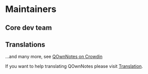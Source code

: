 # Maintainers

## Core dev team

<ProfileCard
  name="Patrizio Bekerle"
  img="https://www.gravatar.com/avatar/de150011c0b0eb1047c64e0387a252b9?s=164"
  backgroundImg="/screenshots/screenshot-darkmode.png"
  functions="Author"
  github="pbek"
  keybase="pbek" />

<ProfileCard
  name="Waqar Ahmed"
  img="https://www.gravatar.com/avatar/906b60ea647baf206f452687d1de8ba0?s=164"
  backgroundImg="/screenshots/screenshot-darkmode.png"
  functions="Highlighting, Spellchecker, Speed improvements, …"
  github="Waqar144" />

## Translations

<ProfileCard
  name="Amy Lang"
  img="https://secure.gravatar.com/avatar/3dc87f329e6146780ea72c79db9c5b57"
  backgroundImg="/screenshots/screenshot-darkmode.png"
  functions="Head of translation"
  crowdin="rawfreeamy" />

…and many more, see [QOwnNotes on Crowdin](https://crowdin.com/project/qownnotes/activity_stream)

If you want to help translating QOwnNotes please visit [Translation](translation.md).
